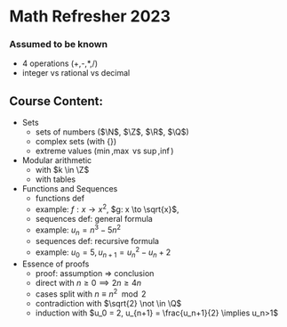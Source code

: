 $\newcommand{\Q}{\mathbb{Q}}$

# Math Refresher 2023

### Assumed to be known

- 4 operations (+,-,\*,/)
- integer vs rational vs decimal

## Course Content:

- Sets
  - sets of numbers ($\N$, $\Z$, $\R$, $\Q$)
  - complex sets (with $\{ \}$)
  - extreme values ($\min$,$\max$ vs $\sup$,$\inf$)
- Modular arithmetic
  - with $k \in \Z$
  - with tables
- Functions and Sequences
  - functions def
  - example: $f: x \to x^2$, $g: x \to \sqrt{x}$, 
  - sequences def: general formula
  - example: $u_n = n^3-5n^2$
  - sequences def: recursive formula
  - example: $u_0 = 5, u_{n+1} = u_n^2-u_n+2$
- Essence of proofs
  - proof: assumption => conclusion
  - direct with $n \geq 0 \implies 2n \geq 4n$
  - cases split with $n \equiv n^2 \mod 2$
  - contradiction with $\sqrt{2} \not \in \Q$
  - induction with $u_0 = 2, u_{n+1} = \frac{u_n+1}{2} \implies u_n>1$
